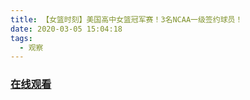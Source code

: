 ```yaml
---
title: 【女篮时刻】美国高中女篮冠军赛！3名NCAA一级签约球员！
date: 2020-03-05 15:04:18
tags:
  - 观察
---
```


### <a href="https://www.weibo.com/tv/v/IxatJdDOD?fid=1034:4479046529253400" target="_blank">在线观看</a>

